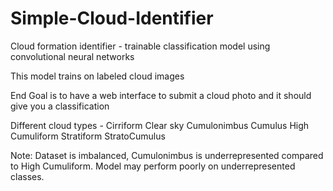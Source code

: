 # Simple-Cloud-Identifier
Cloud formation identifier - trainable classification model using convolutional neural networks

This model trains on labeled cloud images

End Goal is to have a web interface to submit a cloud photo and it should give you a classification

Different cloud types - 
Cirriform
Clear sky
Cumulonimbus
Cumulus
High Cumuliform
Stratiform
StratoCumulus

Note: Dataset is imbalanced, Cumulonimbus is underrepresented compared to High Cumuliform. Model may perform poorly on underrepresented classes.
